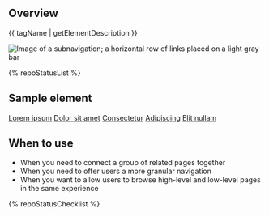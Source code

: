 ## Overview

{{ tagName | getElementDescription }}

<uxdot-example width-adjustment="872px">
  <img src="{{ './subnav-sample.png' | url }}" alt="Image of a subnavigation; a horizontal row of links placed on a light gray bar">
</uxdot-example>


{% repoStatusList %}

## Sample element

<rh-subnav>
  <a href="#" active>Lorem ipsum</a>
  <a href="#">Dolor sit amet</a>
  <a href="#">Consectetur</a>
  <a href="#">Adipiscing</a>
  <a href="#">Elit nullam</a>
</rh-subnav>

## When to use

  - When you need to connect a group of related pages together
  - When you need to offer users a more granular navigation
  - When you want to allow users to browse high-level and low-level pages in the 
    same experience

{% repoStatusChecklist %}
